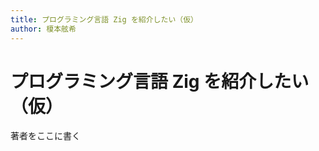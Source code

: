 ```yaml
---
title: プログラミング言語 Zig を紹介したい（仮）
author: 榎本舷希
---
```


# プログラミング言語 Zig を紹介したい（仮）

<span class="author">著者をここに書く</span>

##
